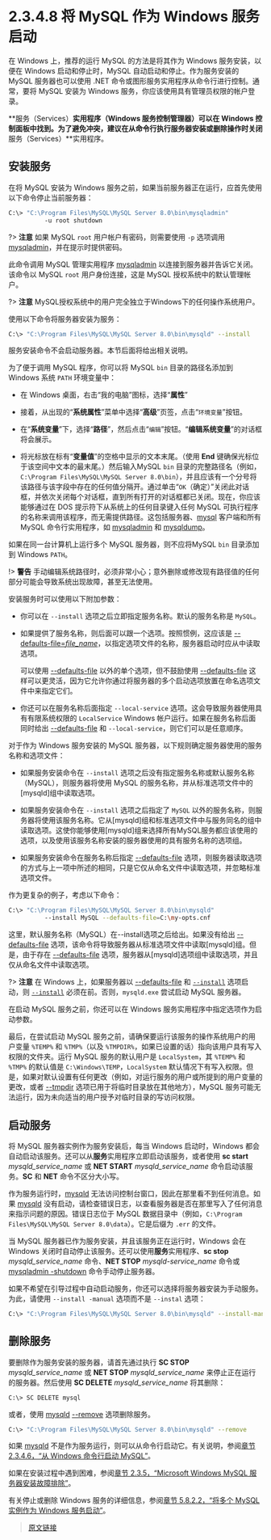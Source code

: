 # 2.3.4.8 将 MySQL 作为 Windows 服务启动

在 Windows 上，推荐的运行 MySQL 的方法是将其作为 Windows 服务安装，以便在 Windows 启动和停止时，MySQL 自动启动和停止。作为服务安装的 MySQL 服务器也可以使用 .NET 命令或图形服务实用程序从命令行进行控制。通常，要将 MySQL 安装为 Windows 服务，你应该使用具有管理员权限的帐户登录。

**服务（Services）**实用程序（Windows **服务控制管理器**）可以在 Windows 控制面板中找到。为了避免冲突，建议在从命令行执行服务器安装或删除操作时关闭**服务（Services）**实用程序。

## 安装服务

在将 MySQL 安装为 Windows 服务之前，如果当前服务器正在运行，应首先使用以下命令停止当前服务器：

```bash
C:\> "C:\Program Files\MySQL\MySQL Server 8.0\bin\mysqladmin"
          -u root shutdown
```

?> **注意** 如果 MySQL `root` 用户帐户有密码，则需要使用 `-p` 选项调用 [mysqladmin](/4/4.5/4.5.2/mysqladmin)，并在提示时提供密码。

此命令调用 MySQL 管理实用程序 [mysqladmin](/4/4.5/4.5.2/mysqladmin) 以连接到服务器并告诉它关闭。该命令以 MySQL `root` 用户身份连接，这是 MySQL 授权系统中的默认管理帐户。

?> **注意** MySQL授权系统中的用户完全独立于Windows下的任何操作系统用户。

使用以下命令将服务器安装为服务：

```bash
C:\> "C:\Program Files\MySQL\MySQL Server 8.0\bin\mysqld" --install
```

服务安装命令不会启动服务器。本节后面将给出相关说明。

为了便于调用 MySQL 程序，你可以将 MySQL `bin` 目录的路径名添加到 Windows 系统 `PATH` 环境变量中：

- 在 Windows 桌面，右击“我的电脑”图标，选择“**属性**”

- 接着，从出现的“**系统属性**”菜单中选择“**高级**”页签，点击“`环境变量`”按钮。

- 在“**系统变量**”下，选择“**路径**”，然后点击“`编辑`”按钮。“**编辑系统变量**”的对话框将会展示。

- 将光标放在标有“**变量值**”的空格中显示的文本末尾。（使用 **End** 键确保光标位于该空间中文本的最末尾。）然后输入MySQL `bin` 目录的完整路径名（例如，`C:\Program Files\MySQL\MySQL Server 8.0\bin`），并且应该有一个分号将该路径与该字段中存在的任何值分隔开。通过单击“`OK`（确定）”关闭此对话框，并依次关闭每个对话框，直到所有打开的对话框都已关闭。现在，你应该能够通过在 DOS 提示符下从系统上的任何目录键入任何 MySQL 可执行程序的名称来调用该程序，而无需提供路径。这包括服务器、[mysql](/4/4.5/4.5.1/mysql) 客户端和所有 MySQL 命令行实用程序，如 [mysqladmin](/4/4.5/4.5.2/mysqladmin) 和 [mysqldump](/4/4.5/4.5.4/mysqldump)。

如果在同一台计算机上运行多个 MySQL 服务器，则不应将MySQL `bin` 目录添加到 Windows `PATH`。

!> **警告** 手动编辑系统路径时，必须非常小心；意外删除或修改现有路径值的任何部分可能会导致系统出现故障，甚至无法使用。

安装服务时可以使用以下附加参数：

- 你可以在 `--install` 选项之后立即指定服务名称。默认的服务名称是 `MySQL`。

- 如果提供了服务名称，则后面可以跟一个选项。按照惯例，这应该是 [--defaults-file=*file_name*](/4/4.2/4.2.2/4.2.2.3/option-file-options)，以指定选项文件的名称，服务器启动时应从中读取选项。

    可以使用 [--defaults-file](/4/4.2/4.2.2/4.2.2.3/option-file-options) 以外的单个选项，但不鼓励使用 [--defaults-file](/4/4.2/4.2.2/4.2.2.3/option-file-options) 这样可以更灵活，因为它允许你通过将服务器的多个启动选项放置在命名选项文件中来指定它们。

- 你还可以在服务名称后面指定 `--local-service` 选项。这会导致服务器使用具有有限系统权限的 `LocalService` Windows 帐户运行。如果在服务名称后面同时给出 [--defaults-file](/4/4.2/4.2.2/4.2.2.3/option-file-options) 和 `--local-service`，则它们可以是任意顺序。

对于作为 Windows 服务安装的 MySQL 服务器，以下规则确定服务器使用的服务名称和选项文件：

- 如果服务安装命令在 `--install` 选项之后没有指定服务名称或默认服务名称（MySQL），则服务器将使用 MySQL 的服务名称，并从标准选项文件中的[mysqld]组中读取选项。

- 如果服务安装命令在 `--install` 选项之后指定了 `MySQL` 以外的服务名称，则服务器将使用该服务名称。它从[mysqld]组和标准选项文件中与服务同名的组中读取选项。这使你能够使用[mysqld]组来选择所有MySQL服务都应该使用的选项，以及使用该服务名称安装的服务器使用的具有服务名称的选项组。

- 如果服务安装命令在服务名称后指定 [--defaults-file](/4/4.2/4.2.2/4.2.2.3/option-file-options) 选项，则服务器读取选项的方式与上一项中所述的相同，只是它仅从命名文件中读取选项，并忽略标准选项文件。

作为更复杂的例子，考虑以下命令：

```bash
C:\> "C:\Program Files\MySQL\MySQL Server 8.0\bin\mysqld"
          --install MySQL --defaults-file=C:\my-opts.cnf
```

这里，默认服务名称（MySQL）在--install选项之后给出。如果没有给出 [--defaults-file](/4/4.2/4.2.2/4.2.2.3/option-file-options) 选项，该命令将导致服务器从标准选项文件中读取[mysqld]组。但是，由于存在 [--defaults-file](/4/4.2/4.2.2/4.2.2.3/option-file-options) 选项，服务器从[mysqld]选项组中读取选项，并且仅从命名文件中读取选项。

?> **注意** 在 Windows 上，如果服务器以 [--defaults-file](/4/4.2/4.2.2/4.2.2.3/option-file-options) 和 [`--install`](/5/5.1/5.1.7/server-options) 选项启动，则 [`--install`](/5/5.1/5.1.7/server-options) 必须在前。否则，`mysqld.exe` 尝试启动 MySQL 服务器。

在启动 MySQL 服务之前，你还可以在 Windows 服务实用程序中指定选项作为启动参数。

最后，在尝试启动 MySQL 服务之前，请确保要运行该服务的操作系统用户的用户变量 `%TEMP%` 和 `%TMP%`（以及 `%TMPDIR%`，如果已设置的话）指向该用户具有写入权限的文件夹。运行 MySQL 服务的默认用户是 `LocalSystem`，其 `%TEMP%` 和 `%TMP%` 的默认值是 `C:\Windows\TEMP`，`LocalSystem` 默认情况下有写入权限。但是，如果对默认设置有任何更改（例如，对运行服务的用户或所提到的用户变量的更改，或者 [--tmpdir](/5/5.1/5.1.7/server-options) 选项已用于将临时目录放在其他地方），MySQL 服务可能无法运行，因为未向适当的用户授予对临时目录的写访问权限。

## 启动服务

将 MySQL 服务器实例作为服务安装后，每当 Windows 启动时，Windows 都会自动启动该服务。还可以从**服务**实用程序立即启动该服务，或者使用 **sc start** *mysqld_service_name* 或 **NET START** *mysqld_service_name* 命令启动该服务。**SC** 和 **NET** 命令不区分大小写。

作为服务运行时，[mysqld](/4/4.3/4.3.1/mysqld) 无法访问控制台窗口，因此在那里看不到任何消息。如果 [mysqld](/4/4.3/4.3.1/mysqld) 没有启动，请检查错误日志，以查看服务器是否在那里写入了任何消息来指示问题的原因。错误日志位于 MySQL 数据目录中（例如，`C:\Program Files\MySQL\MySQL Server 8.0\data`）。它是后缀为 `.err` 的文件。

当 MySQL 服务器已作为服务安装，并且该服务正在运行时，Windows 会在 Windows 关闭时自动停止该服务。还可以使用**服务**实用程序、**sc stop** *mysqld_service_name* 命令、**NET STOP** *mysqld-service_name* 命令或 [mysqladmin -shutdown](/4/4.5/4.5.2/mysqladmin) 命令手动停止服务器。

如果不希望在引导过程中自动启动服务，你还可以选择将服务器安装为手动服务。为此，请使用 `--install -manual` 选项而不是 `--instal` 选项：

```bash
C:\> "C:\Program Files\MySQL\MySQL Server 8.0\bin\mysqld" --install-manual
```

## 删除服务

要删除作为服务安装的服务器，请首先通过执行 **SC STOP** *mysqld_service_name* 或 **NET STOP** *mysqld_service_name* 来停止正在运行的服务器。然后使用 **SC DELETE** *mysqld_service_name* 将其删除：

```bash
C:\> SC DELETE mysql
```

或者，使用 [mysqld](/4/4.3/4.3.1/mysqld) [--remove](/5/5.1/5.1.7/server-options) 选项删除服务。

```bash
C:\> "C:\Program Files\MySQL\MySQL Server 8.0\bin\mysqld" --remove
```

如果 [mysqld](/4/4.3/4.3.1/mysqld) 不是作为服务运行，则可以从命令行启动它。有关说明，参阅[章节 2.3.4.6，“从 Windows 命令行启动 MySQL”](/2/2.3/2.3.4/2.3.4.6/windows-start-command-line)。

如果在安装过程中遇到困难，参阅[章节 2.3.5，“Microsoft Windows MySQL 服务器安装故障排除”](/2/2.3/2.3.5/windows-troubleshooting)。

有关停止或删除 Windows 服务的详细信息，参阅[章节 5.8.2.2，“将多个 MySQL 实例作为 Windows 服务启动”](/5/5.8/5.8.2/5.8.2.2/multiple-windows-services)。

> [原文链接](https://dev.mysql.com/doc/refman/8.0/en/windows-start-service.html)
